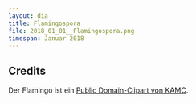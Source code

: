 ```yaml
---
layout: dia
title: Flamingospora
file: 2018_01_01__Flamingospora.png
timespan: Januar 2018
---
```


## Credits

Der Flamingo ist ein [Public Domain-Clipart von KAMC](https://openclipart.org/detail/227691/pink-flamingo).
